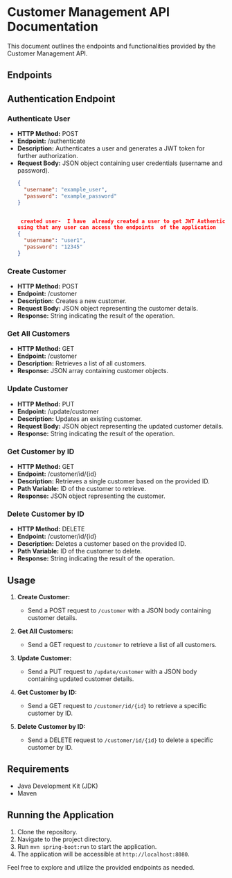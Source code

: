 # Customer Management API Documentation

This document outlines the endpoints and functionalities provided by the Customer Management API.

## Endpoints
## Authentication Endpoint

### Authenticate User

- **HTTP Method:** POST
- **Endpoint:** /authenticate
- **Description:** Authenticates a user and generates a JWT token for further authorization.
- **Request Body:** JSON object containing user credentials (username and password).
  ```json
  {
    "username": "example_user",
    "password": "example_password"
  }

  
   created user-  I have  already created a user to get JWT Authentication tocken
  using that any user can access the endpoints  of the application
  {
    "username": "user1",
    "password": "12345"
  }


### Create Customer

- **HTTP Method:** POST
- **Endpoint:** /customer
- **Description:** Creates a new customer.
- **Request Body:** JSON object representing the customer details.
- **Response:** String indicating the result of the operation.

### Get All Customers

- **HTTP Method:** GET
- **Endpoint:** /customer
- **Description:** Retrieves a list of all customers.
- **Response:** JSON array containing customer objects.

### Update Customer

- **HTTP Method:** PUT
- **Endpoint:** /update/customer
- **Description:** Updates an existing customer.
- **Request Body:** JSON object representing the updated customer details.
- **Response:** String indicating the result of the operation.

### Get Customer by ID

- **HTTP Method:** GET
- **Endpoint:** /customer/id/{id}
- **Description:** Retrieves a single customer based on the provided ID.
- **Path Variable:** ID of the customer to retrieve.
- **Response:** JSON object representing the customer.

### Delete Customer by ID

- **HTTP Method:** DELETE
- **Endpoint:** /customer/id/{id}
- **Description:** Deletes a customer based on the provided ID.
- **Path Variable:** ID of the customer to delete.
- **Response:** String indicating the result of the operation.

## Usage

1. **Create Customer:**
   - Send a POST request to `/customer` with a JSON body containing customer details.

2. **Get All Customers:**
   - Send a GET request to `/customer` to retrieve a list of all customers.

3. **Update Customer:**
   - Send a PUT request to `/update/customer` with a JSON body containing updated customer details.

4. **Get Customer by ID:**
   - Send a GET request to `/customer/id/{id}` to retrieve a specific customer by ID.

5. **Delete Customer by ID:**
   - Send a DELETE request to `/customer/id/{id}` to delete a specific customer by ID.

## Requirements

- Java Development Kit (JDK)
- Maven

## Running the Application

1. Clone the repository.
2. Navigate to the project directory.
3. Run `mvn spring-boot:run` to start the application.
4. The application will be accessible at `http://localhost:8080`.

Feel free to explore and utilize the provided endpoints as needed.
